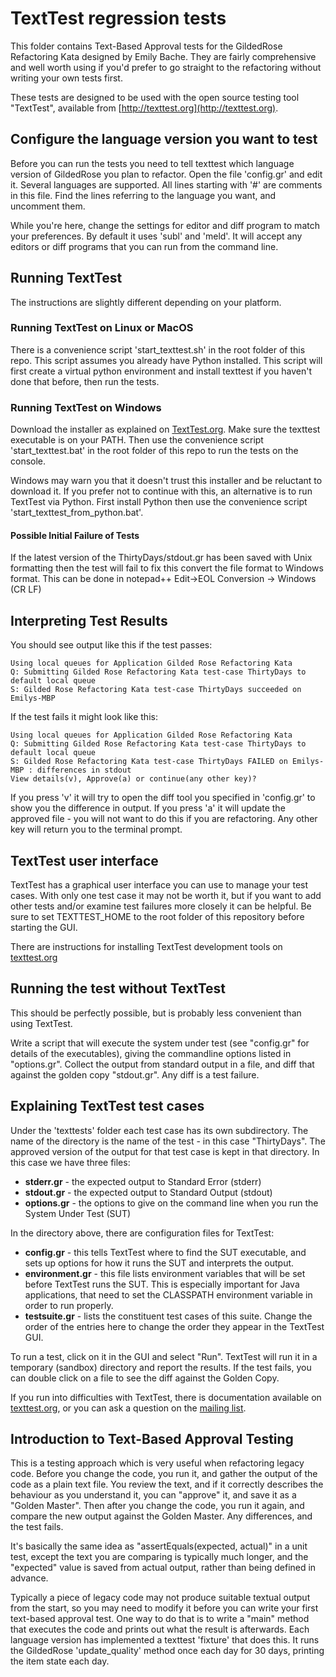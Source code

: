 # TextTest regression tests

This folder contains Text-Based Approval tests for the GildedRose Refactoring Kata designed by Emily Bache. They are fairly comprehensive and well worth using if you'd prefer to go straight to the refactoring without writing your own tests first.

These tests are designed to be used with the open source testing tool "TextTest", available from [http://texttest.org](http://texttest.org).


## Configure the language version you want to test

Before you can run the tests you need to tell texttest which language version of GildedRose you plan to refactor. Open the file 'config.gr' and edit it. Several languages are supported. All lines starting with '#' are comments in this file. Find the lines referring to the language you want, and uncomment them. 

While you're here, change the settings for editor and diff program to match your preferences. By default it uses 'subl' and 'meld'. It will accept any editors or diff programs that you can run from the command line.

## Running TextTest

The instructions are slightly different depending on your platform.

### Running TextTest on Linux or MacOS

There is a convenience script 'start_texttest.sh' in the root folder of this repo. This script assumes you already have Python installed. This script will first create a virtual python environment and install texttest if you haven't done that before, then run the tests.

### Running TextTest on Windows

Download the installer as explained on [TextTest.org](http://www.texttest.org/getting_started/install_windows.html). Make sure the texttest executable is on your PATH. Then use the convenience script 'start_texttest.bat'  in the root folder of this repo to run the tests on the console.

Windows may warn you that it doesn't trust this installer and be reluctant to download it. If you prefer not to continue with this, an alternative is to run TextTest via Python. First install Python then use the convenience script 'start_texttest_from_python.bat'.

#### Possible Initial Failure of Tests
If the latest version of the ThirtyDays/stdout.gr has been saved with Unix formatting then the test will fail to fix this convert the file format to Windows format.  This can be done in notepad++ Edit->EOL Conversion -> Windows (CR LF)

## Interpreting Test Results

You should see output like this if the test passes:

    Using local queues for Application Gilded Rose Refactoring Kata
    Q: Submitting Gilded Rose Refactoring Kata test-case ThirtyDays to default local queue
    S: Gilded Rose Refactoring Kata test-case ThirtyDays succeeded on Emilys-MBP

If the test fails it might look like this:

    Using local queues for Application Gilded Rose Refactoring Kata
    Q: Submitting Gilded Rose Refactoring Kata test-case ThirtyDays to default local queue
    S: Gilded Rose Refactoring Kata test-case ThirtyDays FAILED on Emilys-MBP : differences in stdout
    View details(v), Approve(a) or continue(any other key)?


If you press 'v' it will try to open the diff tool you specified in 'config.gr' to show you the difference in output. If you press 'a' it will update the approved file - you will not want to do this if you are refactoring. Any other key will return you to the terminal prompt.

## TextTest user interface

TextTest has a graphical user interface you can use to manage your test cases. With only one test case it may not be worth it, but if you want to add other tests and/or examine test failures more closely it can be helpful. Be sure to set TEXTTEST_HOME to the root folder of this repository before starting the GUI.

There are instructions for installing TextTest development tools on [texttest.org](https://texttest.org/)

## Running the test without TextTest

This should be perfectly possible, but is probably less convenient than using TextTest. 

Write a script that will execute the system under test (see "config.gr" for details of the executables), giving the commandline options listed in "options.gr". Collect the output from standard output in a file, and diff that against the golden copy "stdout.gr". Any diff is a test failure.

## Explaining TextTest test cases

Under the 'texttests' folder each test case has its own subdirectory. The name of the directory is the name of the test - in this case "ThirtyDays". The approved version of the output for that test case is kept in that directory. In this case we have three files:

- __stderr.gr__ - the expected output to Standard Error (stderr)
- __stdout.gr__ - the expected output to Standard Output (stdout)
- __options.gr__ - the options to give on the command line when you run the System Under Test (SUT)

In the directory above, there are configuration files for TextTest:

- __config.gr__ - this tells TextTest where to find the SUT executable, and sets up options for how it runs the SUT and interprets the output.
- __environment.gr__ - this file lists environment variables that will be set before TextTest runs the SUT. This is especially important for Java applications, that need to set the CLASSPATH environment variable in order to run properly.
- __testsuite.gr__ - lists the constituent test cases of this suite. Change the order of the entries here to change the order they appear in the TextTest GUI.

To run a test, click on it in the GUI and select "Run". TextTest will run it in a temporary (sandbox) directory and report the results. If the test fails, you can double click on a file to see the diff against the Golden Copy.

If you run into difficulties with TextTest, there is documentation available on [texttest.org](http://texttest.org), or you can ask a question on the [mailing list](https://lists.sourceforge.net/lists/listinfo/texttest-users).

## Introduction to Text-Based Approval Testing

This is a testing approach which is very useful when refactoring legacy code. Before you change the code, you run it, and gather the output of the code as a plain text file. You review the text, and if it correctly describes the behaviour as you understand it, you can "approve" it, and save it as a "Golden Master". Then after you change the code, you run it again, and compare the new output against the Golden Master. Any differences, and the test fails.

It's basically the same idea as "assertEquals(expected, actual)" in a unit test, except the text you are comparing is typically much longer, and the "expected" value is saved from actual output, rather than being defined in advance.

Typically a piece of legacy code may not produce suitable textual output from the start, so you may need to modify it before you can write your first text-based approval test. One way to do that is to write a "main" method that executes the code and prints out what the result is afterwards. Each language version has implemented a texttest 'fixture' that does this. It runs the GildedRose 'update_quality' method once each day for 30 days, printing the item state each day.

